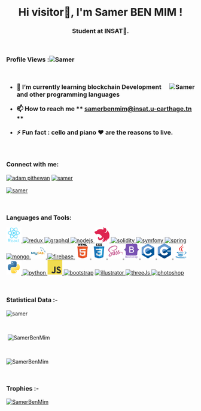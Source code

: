<h1 align="center ">Hi visitor👋, I'm Samer BEN MIM !</h1>
<h3 align="center">Student at INSAT🌟.</h3>
<br>
<p align="right"> <h3>Profile Views :</ h3><img src="https://komarev.com/ghpvc/?username=SamerBenMim&label=Profile%20views&color=0e75b6&style=flat"
    alt="Samer" /> 
  </p>

<br>

<p><img align="right"  src="https://github.com/Adam-pw/Adam-pw/blob/main/animation_500_kxa883sd.gif" alt="Samer" /></p>


- 🌱 I’m currently learning blockchain Development and other programming languages

- 📫 How to reach me ** samerbenmim@insat.u-carthage.tn **

- ⚡ Fun fact : cello and piano ❤️ are the reasons to live.

<br>

    

<h3 align="left">Connect with me:</h3>
<p align="left">
  <a href="https://www.linkedin.com/in/samer-ben-mim-378499213/" target="blank"> <img align="center"
      src="https://raw.githubusercontent.com/rahuldkjain/github-profile-readme-generator/master/src/images/icons/Social/linked-in-alt.svg"
      alt="adam pithewan" height="30" width="40" /></a>
  <a href="https://www.facebook.com/samer.benmim/" target="blank"><img align="center"
      src="https://raw.githubusercontent.com/rahuldkjain/github-profile-readme-generator/master/src/images/icons/Social/facebook.svg"
      alt="samer" height="30" width="40" /></a>

  <a href="#"  target="blank"><img align="center" src="https://cdn.futura-sciences.com/buildsv6/images/largeoriginal/8/4/e/84e4ff1c1a_102482_gmail-logo-definition.jpg"
      alt="samer" height="30" width="40" /></a>
</p>
<br>
<h3 align="left">Languages and Tools:</h3>
<p align="left">  



  <a href="https://fr.reactjs.org/" target="_blank" rel="noreferrer">
    <img src="https://raw.githubusercontent.com/devicons/devicon/master/icons/react/react-original-wordmark.svg"
      alt="redux" width="40" height="40" /> </a>
  

       
  <a href="https://redux.js.org/" target="_blank" rel="noreferrer">
    <img src="https://grafikart.fr/uploads/icons/redux.svg"
      alt="redux" width="40" height="40" /> </a>

  <a href="https://graphql.org/" target="_blank" rel="noreferrer">
    <img src="https://upload.wikimedia.org/wikipedia/commons/thumb/1/17/GraphQL_Logo.svg/2048px-GraphQL_Logo.svg.png"
      alt="graphql" width="40" height="40" /> </a> <a href="https://nodejs.org" target="_blank" rel="noreferrer"> <img
        src="https://seeklogo.com/images/N/nodejs-logo-FBE122E377-seeklogo.com.png"
        alt="nodejs" width="40" height="40" /> </a>
  <a href="https://nestjs.com/" target="_blank" rel="noreferrer"> <img
        src="https://raw.githubusercontent.com/devicons/devicon/master/icons/nestjs/nestjs-plain.svg" alt="nestjs"
        width="40" height="40" /> </a>
  <a href="https://nestjs.com/" target="_blank" rel="noreferrer"> <img
        src="https://user-images.githubusercontent.com/79151541/185604206-0e1dfab7-aa39-4106-a938-e86861db3c6f.png" alt="solidity"
        width="40" height="40" /> </a> 
  <a href="https://symfony.com/" target="_blank" rel="noreferrer">
    <img src="https://www.ambient-it.net/wp-content/uploads/2016/04/symfony-logo-175.png"
      alt="symfony" width="40" height="40" /> </a>

  <a href="https://spring.io/projects/spring-boot" target="_blank" rel="noreferrer">
    <img src="https://blog.talanlabs.com/microservices-partie-4-spring-boot/cover.png"
      alt="spring" width="40" height="40" /> </a><a href="https://www.mongodb.com/fr-fr" target="_blank" rel="noreferrer">
    <img src="https://icons-for-free.com/iconfiles/png/512/mongodb+original-1324760553088442944.png"
      alt="mongo" width="40" height="40" /> </a><a href="https://www.mysql.com/" target="_blank" rel="noreferrer"> <img
            src="https://raw.githubusercontent.com/devicons/devicon/master/icons/mysql/mysql-original-wordmark.svg"
            alt="mysql" width="40" height="40" /> </a><a href="https://firebase.google.com/?gclid=CjwKCAiAlrSPBhBaEiwAuLSDUOa8pgzH5AzuqchtMELYQ3F7hlMg_HLly89fAWk-CcV50SxmgU4G4BoCZmgQAvD_BwE&gclsrc=aw.ds" target="_blank" rel="noreferrer">
    <img src="https://seeklogo.com/images/F/firebase-logo-402F407EE0-seeklogo.com.png"
      alt="firebase" width="40" height="40" /> </a><a href="https://www.w3.org/html/" target="_blank" rel="noreferrer"> <img
            src="https://raw.githubusercontent.com/devicons/devicon/master/icons/html5/html5-original-wordmark.svg"
            alt="html5" width="40" height="40" /> </a><a href="https://www.w3schools.com/css/" target="_blank"
       rel="noreferrer"> <img
       src="https://raw.githubusercontent.com/devicons/devicon/master/icons/css3/css3-original-wordmark.svg" alt="css3"
       width="40" height="40" /> </a><a href="https://sass-lang.com" target="_blank" rel="noreferrer"> <img
        src="https://raw.githubusercontent.com/devicons/devicon/master/icons/sass/sass-original.svg" alt="sass" width="40"
        height="40" /> </a><a href="https://getbootstrap.com" target="_blank" rel="noreferrer">
    <img src="https://raw.githubusercontent.com/devicons/devicon/master/icons/bootstrap/bootstrap-plain-wordmark.svg"
      alt="bootstrap" width="40" height="40" /> </a>
  <a href="https://www.cprogramming.com/" target="_blank"
    rel="noreferrer"> <img src="https://raw.githubusercontent.com/devicons/devicon/master/icons/c/c-original.svg"
      alt="c" width="40" height="40" /> </a><a href="https://www.w3schools.com/cpp/" target="_blank" rel="noreferrer">
    <img src="https://raw.githubusercontent.com/devicons/devicon/master/icons/cplusplus/cplusplus-original.svg"
      alt="cplusplus" width="40" height="40" /> </a><a href="https://www.java.com" target="_blank" rel="noreferrer"> <img
            src="https://raw.githubusercontent.com/devicons/devicon/master/icons/java/java-original.svg" alt="java" width="40"
            height="40" /> </a> 
      <a href="https://www.python.org" target="_blank" rel="noreferrer"> <img
        src="https://raw.githubusercontent.com/devicons/devicon/master/icons/python/python-original.svg" alt="python"
        width="40" height="40" /> </a>
             <a href="https://go.dev/" target="_blank" rel="noreferrer"> <img
        src="https://miro.medium.com/max/1200/1*i2skbfmDsHayHhqPfwt6pA.png" alt="python"
        width="50" height="50" /> </a> 
        <a href="https://developer.mozilla.org/en-US/docs/Web/JavaScript" target="_blank"
    rel="noreferrer"> <img
      src="https://raw.githubusercontent.com/devicons/devicon/master/icons/javascript/javascript-original.svg"
      alt="javascript" width="40" height="40" /> </a><a href="https://unity.com/fr" target="_blank" rel="noreferrer">
    <img src="https://seeklogo.com/images/U/unity-logo-988A22E703-seeklogo.com.png"
      alt="bootstrap" width="40" height="40" /></a>
      <a href="https://www.adobe.com/in/products/illustrator.html"
    target="_blank" rel="noreferrer"> <img 
      src="https://upload.wikimedia.org/wikipedia/commons/thumb/f/fb/Adobe_Illustrator_CC_icon.svg/2101px-Adobe_Illustrator_CC_icon.svg.png" alt="illustrator" width="40"
      height="40" /> </a>
            <a href="https://threejs.org/"
    target="_blank" rel="noreferrer"> <img
      src="https://encrypted-tbn0.gstatic.com/images?q=tbn:ANd9GcQAEpwJjAhdcIqvWGiyHFJK8bOtamsVlK7AuLfIYdKJixpW7MsVmQs-_uNH478OrdBdRUE&usqp=CAU" alt="threeJs" width="40"
      height="40" /> </a>
      <a href="https://www.photoshop.com/en" target="_blank"
      rel="noreferrer"> <img
      src="https://upload.wikimedia.org/wikipedia/commons/thumb/a/af/Adobe_Photoshop_CC_icon.svg/1200px-Adobe_Photoshop_CC_icon.svg.png" alt="photoshop"
      width="40" height="40" /> </a> </p><br>

<h3>Statistical Data :-</h3>
<p><img align="center"
    src="https://github-readme-stats.vercel.app/api/top-langs?username=SamerBenMim&show_icons=true&locale=en&layout=compact"
    alt="samer" /></p>
<br>

<p>&nbsp;<img align="center" src="https://github-readme-stats.vercel.app/api?username=SamerBenMim&show_icons=true&locale=en"
    alt="SamerBenMim" /></p>

<br>

<p><img align="center" src="https://github-readme-streak-stats.herokuapp.com/?user=SamerBenMim&" alt="SamerBenMim" /></p>

<br>
<h3>Trophies :-</h3>
<p align="left"> <a href="https://github.com/ryo-ma/github-profile-trophy"><img
      src="https://github-profile-trophy.vercel.app/?username=SamerBenMim" alt="SamerBenMim" /></a> </p>

<p align="left"> <a href="https://twitter.com/" target="blank"> <img
      src="https://img.shields.io/twitter/follow/?logo=twitter&style=for-the-badge" alt="" /></a></p>
